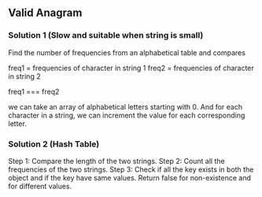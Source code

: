 ## Valid Anagram

### Solution 1 (Slow and suitable when string is small)

Find the number of frequencies from an alphabetical table and compares

freq1 = frequencies of character in string 1
freq2 = frequencies of character in string 2

freq1 === freq2

we can take an array of alphabetical letters starting with 0. And for each character in a string, we can increment the value for each corresponding letter.

### Solution 2 (Hash Table)

Step 1: Compare the length of the two strings.
Step 2: Count all the frequencies of the two strings.
Step 3: Check if all the key exists in both the object and if the key have same values. Return false for non-existence and for different values.
